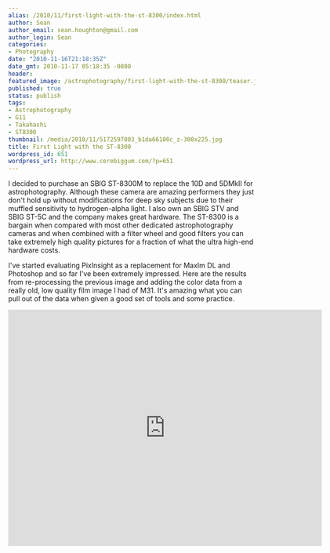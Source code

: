 ```yaml
---
alias: /2010/11/first-light-with-the-st-8300/index.html
author: Sean
author_email: sean.houghton@gmail.com
author_login: Sean
categories:
- Photography
date: "2010-11-16T21:18:35Z"
date_gmt: 2010-11-17 05:18:35 -0800
header:
featured_image: /astrophotography/first-light-with-the-st-8300/teaser.jpg
published: true
status: publish
tags:
- Astrophotography
- G11
- Takahashi
- ST8300
thumbnail: /media/2010/11/5172597803_b1da66100c_z-300x225.jpg
title: First Light with the ST-8300
wordpress_id: 651
wordpress_url: http://www.cerebiggum.com/?p=651
---
```

I decided to purchase an SBIG ST-8300M to replace the 10D and 5DMkII for astrophotography.  Although these camera are amazing performers they just don't hold up without modifications for deep sky subjects due to their muffled sensitivity to hydrogen-alpha light.  I also own an SBIG STV and SBIG ST-5C and the company makes great hardware.  The ST-8300 is a bargain when compared with most other dedicated astrophotography cameras and when combined with a filter wheel and good filters you can take extremely high quality pictures for a fraction of what the ultra high-end hardware costs.

I've started evaluating PixInsight as a replacement for MaxIm DL and Photoshop and so far I've been extremely impressed.  Here are the results from re-processing the previous image and adding the color data from a really old, low quality film image I had of M31.  It's amazing what you can pull out of the data when given a good set of tools and some practice.

<iframe src="https://www.flickr.com/photos/seanhoughton/5172597803/player/" width="640" height="482" frameborder="0" allowfullscreen webkitallowfullscreen mozallowfullscreen oallowfullscreen msallowfullscreen></iframe>
